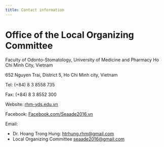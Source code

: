 ```yaml
---
title: Contact information
---
```


# Office of the Local Organizing Committee

Faculty of Odonto-Stomatology, University of Medicine and Pharmacy Ho Chi Minh City, Vietnam

652 Nguyen Trai, District 5, Ho Chi Minh city, Vietnam

Tel: (+84) 8 3 8558 735

Fax: (+84) 8 3 8552 300

Website: [rhm-yds.edu.vn](http://rhm-yds.edu.vn)

Facebook: [Facebook.com/Seaade2016.vn](https://www.facebook.com/Seaade2016.VN/)

Email:

- Dr. Hoang Trong Hung: [htrhung.rhm@gmail.com](mailto:htrhung.rhm@gmail.com)
- Local Organizing Committee [seaade2016@gmail.com](mailto:seaade2016@gmail.com)
